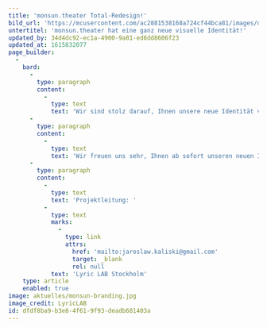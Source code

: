 ```yaml
---
title: 'monsun.theater Total-Redesign!'
bild_url: 'https://mcusercontent.com/ac2881538168a724cf44bca81/images/d07152b1-f2ca-4f20-9039-b4b2a7d77b44.jpg'
untertitel: 'monsun.theater hat eine ganz neue visuelle Identität!'
updated_by: 34d4dc92-ec1a-4900-9a81-ed8dd8606f23
updated_at: 1615832077
page_builder:
  -
    bard:
      -
        type: paragraph
        content:
          -
            type: text
            text: 'Wir sind stolz darauf, Ihnen unsere neue Identität vorstellen zu dürfen. '
      -
        type: paragraph
        content:
          -
            type: text
            text: 'Wir freuen uns sehr, Ihnen ab sofort unseren neuen Internetauftritt in einem frischen Design präsentieren zu können. Nach wochenlanger technischer, inhaltlicher und vor allem optischer Überarbeitung, stellen wir unsere neue Website vor – informativer, moderner und natürlich responsive.'
      -
        type: paragraph
        content:
          -
            type: text
            text: 'Projektleitung: '
          -
            type: text
            marks:
              -
                type: link
                attrs:
                  href: 'mailto:jaroslaw.kaliski@gmail.com'
                  target: _blank
                  rel: null
            text: 'Lyric LAB Stockholm'
    type: article
    enabled: true
image: aktuelles/monsun-branding.jpg
image_credit: LyricLAB
id: dfdf8ba9-b3e8-4f61-9f93-deadb681403a
---
```

